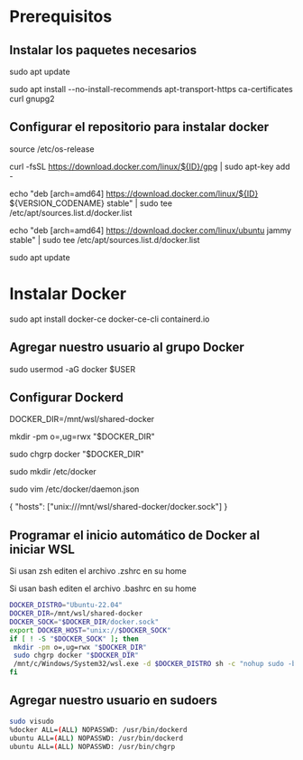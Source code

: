 # Prerequisitos

## Instalar los paquetes necesarios

sudo apt update

sudo apt install --no-install-recommends apt-transport-https ca-certificates curl gnupg2

## Configurar el repositorio para instalar docker

source /etc/os-release

curl -fsSL https://download.docker.com/linux/${ID}/gpg | sudo apt-key add -

echo "deb [arch=amd64] https://download.docker.com/linux/${ID} ${VERSION_CODENAME} stable" | sudo tee /etc/apt/sources.list.d/docker.list

echo "deb [arch=amd64] https://download.docker.com/linux/ubuntu jammy stable" | sudo tee /etc/apt/sources.list.d/docker.list

sudo apt update

# Instalar Docker

sudo apt install docker-ce docker-ce-cli containerd.io

## Agregar nuestro usuario al grupo Docker

sudo usermod -aG docker $USER

## Configurar Dockerd

DOCKER_DIR=/mnt/wsl/shared-docker

mkdir -pm o=,ug=rwx "$DOCKER_DIR"

sudo chgrp docker "$DOCKER_DIR"

sudo mkdir /etc/docker

sudo vim /etc/docker/daemon.json

{
"hosts": ["unix:///mnt/wsl/shared-docker/docker.sock"]
}


## Programar el inicio automático de Docker al iniciar WSL

Si usan zsh editen el archivo .zshrc en su home

Si usan bash editen el archivo .bashrc en su home

~~~bash
DOCKER_DISTRO="Ubuntu-22.04"
DOCKER_DIR=/mnt/wsl/shared-docker
DOCKER_SOCK="$DOCKER_DIR/docker.sock"
export DOCKER_HOST="unix://$DOCKER_SOCK"
if [ ! -S "$DOCKER_SOCK" ]; then
 mkdir -pm o=,ug=rwx "$DOCKER_DIR"
 sudo chgrp docker "$DOCKER_DIR"
 /mnt/c/Windows/System32/wsl.exe -d $DOCKER_DISTRO sh -c "nohup sudo -b dockerd < /dev/null > $DOCKER_DIR/dockerd.log 2>&1"
fi
~~~

## Agregar nuestro usuario en sudoers

~~~bash
sudo visudo
%docker ALL=(ALL) NOPASSWD: /usr/bin/dockerd
ubuntu ALL=(ALL) NOPASSWD: /usr/bin/dockerd
ubuntu ALL=(ALL) NOPASSWD: /usr/bin/chgrp
~~~
